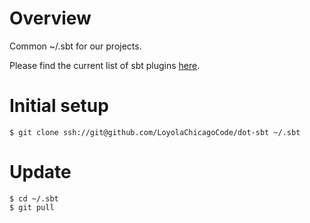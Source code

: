# Overview

Common ~/.sbt for our projects.

Please find the current list of sbt plugins [here](dot-sbt/src/default/0.13/plugins/build.sbt).

# Initial setup

    $ git clone ssh://git@github.com/LoyolaChicagoCode/dot-sbt ~/.sbt

# Update

    $ cd ~/.sbt
    $ git pull
